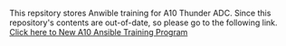 This repsitory stores Anwible training for A10 Thunder ADC. 
Since this repository's contents are out-of-date, so please go to the following link.
[Click here to New A10 Ansible Training Program](https://github.com/kishizuka4989/ansible_training_a10_thunder_adc/README.ja.md)
